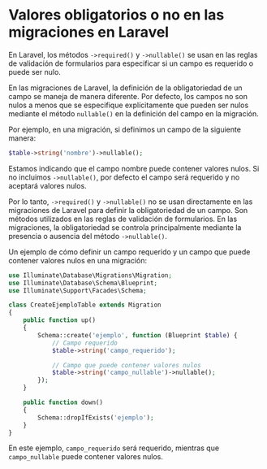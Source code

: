 # Valores obligatorios o no en las migraciones en Laravel

En Laravel, los métodos `->required()` y `->nullable()` se usan en las reglas de validación de formularios para especificar si un campo es requerido o puede ser nulo.

En las migraciones de Laravel, la definición de la obligatoriedad de un campo se maneja de manera diferente. Por defecto, los campos no son nulos a menos que se especifique explícitamente que pueden ser nulos mediante el método `nullable()` en la definición del campo en la migración.

Por ejemplo, en una migración, si definimos un campo de la siguiente manera:

``` php
$table->string('nombre')->nullable();
```

Estamos indicando que el campo nombre puede contener valores nulos. Si no incluimos `->nullable()`, por defecto el campo será requerido y no aceptará valores nulos.

Por lo tanto, `->required()` y `->nullable()` no se usan directamente en las migraciones de Laravel para definir la obligatoriedad de un campo. Son métodos utilizados en las reglas de validación de formularios. En las migraciones, la obligatoriedad se controla principalmente mediante la presencia o ausencia del método `->nullable()`.

Un ejemplo de cómo definir un campo requerido y un campo que puede contener valores nulos en una migración:

``` php
use Illuminate\Database\Migrations\Migration;
use Illuminate\Database\Schema\Blueprint;
use Illuminate\Support\Facades\Schema;

class CreateEjemploTable extends Migration
{
    public function up()
    {
        Schema::create('ejemplo', function (Blueprint $table) {
            // Campo requerido
            $table->string('campo_requerido');

            // Campo que puede contener valores nulos
            $table->string('campo_nullable')->nullable();
        });
    }

    public function down()
    {
        Schema::dropIfExists('ejemplo');
    }
}
```

En este ejemplo, `campo_requerido` será requerido, mientras que `campo_nullable` puede contener valores nulos.
